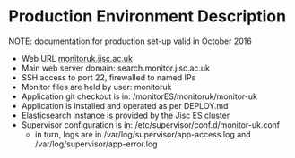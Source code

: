 # Production Environment Description

NOTE: documentation for production set-up valid in October 2016

* Web URL [monitoruk.jisc.ac.uk](https://monitoruk.jisc.ac.uk) 
* Main web server domain: search.monitor.jisc.ac.uk
* SSH access to port 22, firewalled to named IPs
* Monitor files are held by user: monitoruk
* Application git checkout is in: /monitorES/monitoruk/monitor-uk
* Application is installed and operated as per DEPLOY.md
* Elasticsearch instance is provided by the Jisc ES cluster
* Supervisor configuration is in: /etc/supervisor/conf.d/monitor-uk.conf
    * in turn, logs are in /var/log/supervisor/app-access.log and /var/log/supervisor/app-error.log